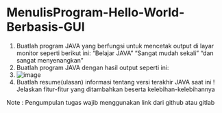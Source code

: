 # MenulisProgram-Hello-World-Berbasis-GUI
1. Buatlah program JAVA yang berfungsi untuk mencetak output di layar monitor seperti berikut ini: “Belajar JAVA” “Sangat mudah sekali” “dan sangat menyenangkan” 
2. Buatlah program JAVA dengan hasil output seperti ini: 
3. ![image](https://user-images.githubusercontent.com/81854080/191393052-1635bdcd-7d59-4317-8196-a2800c8e0b48.png)
4. Buatlah resume(ulasan) informasi tentang versi terakhir JAVA saat ini ! Jelaskan fitur-fitur yang ditambahkan beserta kelebihan-kelebihannya 

Note : Pengumpulan tugas wajib menggunakan link dari github atau gitlab
